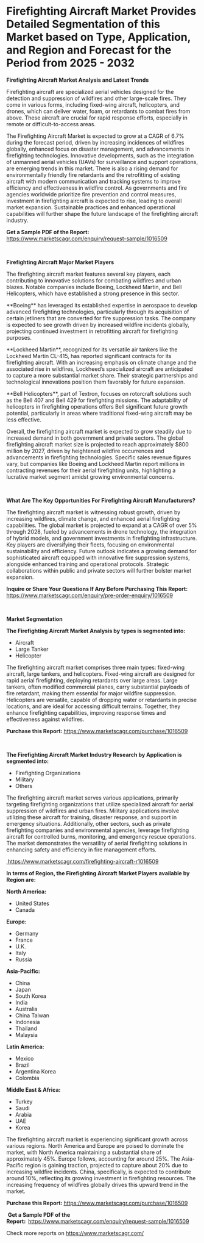 <p><h1>Firefighting Aircraft Market Provides Detailed Segmentation of this Market based on Type, Application, and Region and Forecast for the Period from 2025 - 2032</h1></p><p><strong>Firefighting Aircraft Market Analysis and Latest Trends</strong></p>
<p><p>Firefighting aircraft are specialized aerial vehicles designed for the detection and suppression of wildfires and other large-scale fires. They come in various forms, including fixed-wing aircraft, helicopters, and drones, which can deliver water, foam, or retardants to combat fires from above. These aircraft are crucial for rapid response efforts, especially in remote or difficult-to-access areas.</p><p>The Firefighting Aircraft Market is expected to grow at a CAGR of 6.7% during the forecast period, driven by increasing incidences of wildfires globally, enhanced focus on disaster management, and advancements in firefighting technologies. Innovative developments, such as the integration of unmanned aerial vehicles (UAVs) for surveillance and support operations, are emerging trends in this market. There is also a rising demand for environmentally friendly fire retardants and the retrofitting of existing aircraft with modern communication and tracking systems to improve efficiency and effectiveness in wildfire control. As governments and fire agencies worldwide prioritize fire prevention and control measures, investment in firefighting aircraft is expected to rise, leading to overall market expansion. Sustainable practices and enhanced operational capabilities will further shape the future landscape of the firefighting aircraft industry.</p></p>
<p><strong>Get a Sample PDF of the Report:&nbsp;</strong> <a href="https://www.marketscagr.com/enquiry/request-sample/1016509?utm_campaign=2566&utm_medium=2&utm_source=Github&utm_content=ia&utm_term=30032025&utm_id=firefighting-aircraft">https://www.marketscagr.com/enquiry/request-sample/1016509</a></p>
<p>&nbsp;</p>
<p><strong>Firefighting Aircraft Major Market Players</strong></p>
<p><p>The firefighting aircraft market features several key players, each contributing to innovative solutions for combating wildfires and urban blazes. Notable companies include Boeing, Lockheed Martin, and Bell Helicopters, which have established a strong presence in this sector.</p><p>**Boeing** has leveraged its established expertise in aerospace to develop advanced firefighting technologies, particularly through its acquisition of certain jetliners that are converted for fire suppression tasks. The company is expected to see growth driven by increased wildfire incidents globally, projecting continued investment in retrofitting aircraft for firefighting purposes.</p><p>**Lockheed Martin**, recognized for its versatile air tankers like the Lockheed Martin CL-415, has reported significant contracts for its firefighting aircraft. With an increasing emphasis on climate change and the associated rise in wildfires, Lockheed’s specialized aircraft are anticipated to capture a more substantial market share. Their strategic partnerships and technological innovations position them favorably for future expansion.</p><p>**Bell Helicopters**, part of Textron, focuses on rotorcraft solutions such as the Bell 407 and Bell 429 for firefighting missions. The adaptability of helicopters in firefighting operations offers Bell significant future growth potential, particularly in areas where traditional fixed-wing aircraft may be less effective.</p><p>Overall, the firefighting aircraft market is expected to grow steadily due to increased demand in both government and private sectors. The global firefighting aircraft market size is projected to reach approximately $800 million by 2027, driven by heightened wildfire occurrences and advancements in firefighting technologies. Specific sales revenue figures vary, but companies like Boeing and Lockheed Martin report millions in contracting revenues for their aerial firefighting units, highlighting a lucrative market segment amidst growing environmental concerns.</p></p>
<p>&nbsp;</p>
<p><strong>What Are The Key Opportunities For Firefighting Aircraft Manufacturers?</strong></p>
<p><p>The firefighting aircraft market is witnessing robust growth, driven by increasing wildfires, climate change, and enhanced aerial firefighting capabilities. The global market is projected to expand at a CAGR of over 5% through 2028, fueled by advancements in drone technology, the integration of hybrid models, and government investments in firefighting infrastructure. Key players are diversifying their fleets, focusing on environmental sustainability and efficiency. Future outlook indicates a growing demand for sophisticated aircraft equipped with innovative fire suppression systems, alongside enhanced training and operational protocols. Strategic collaborations within public and private sectors will further bolster market expansion.</p></p>
<p><strong>Inquire or Share Your Questions If Any Before Purchasing This Report:</strong> <a href="https://www.marketscagr.com/enquiry/pre-order-enquiry/1016509?utm_campaign=2566&utm_medium=2&utm_source=Github&utm_content=ia&utm_term=30032025&utm_id=firefighting-aircraft">https://www.marketscagr.com/enquiry/pre-order-enquiry/1016509</a></p>
<p>&nbsp;</p>
<p><strong>Market Segmentation</strong></p>
<p><strong>The Firefighting Aircraft Market Analysis by types is segmented into:</strong></p>
<p><ul><li>Aircraft</li><li>Large Tanker</li><li>Helicopter</li></ul></p>
<p><p>The firefighting aircraft market comprises three main types: fixed-wing aircraft, large tankers, and helicopters. Fixed-wing aircraft are designed for rapid aerial firefighting, deploying retardants over large areas. Large tankers, often modified commercial planes, carry substantial payloads of fire retardant, making them essential for major wildfire suppression. Helicopters are versatile, capable of dropping water or retardants in precise locations, and are ideal for accessing difficult terrains. Together, they enhance firefighting capabilities, improving response times and effectiveness against wildfires.</p></p>
<p><strong>Purchase this Report:&nbsp;</strong><a href="https://www.marketscagr.com/purchase/1016509?utm_campaign=2566&utm_medium=2&utm_source=Github&utm_content=ia&utm_term=30032025&utm_id=firefighting-aircraft">https://www.marketscagr.com/purchase/1016509</a></p>
<p>&nbsp;</p>
<p><strong>The Firefighting Aircraft Market Industry Research by Application is segmented into:</strong></p>
<p><ul><li>Firefighting Organizations</li><li>Military</li><li>Others</li></ul></p>
<p><p>The firefighting aircraft market serves various applications, primarily targeting firefighting organizations that utilize specialized aircraft for aerial suppression of wildfires and urban fires. Military applications involve utilizing these aircraft for training, disaster response, and support in emergency situations. Additionally, other sectors, such as private firefighting companies and environmental agencies, leverage firefighting aircraft for controlled burns, monitoring, and emergency rescue operations. The market demonstrates the versatility of aerial firefighting solutions in enhancing safety and efficiency in fire management efforts.</p></p>
<p><a href="https://www.marketscagr.com/firefighting-aircraft-r1016509?utm_campaign=2566&utm_medium=2&utm_source=Github&utm_content=ia&utm_term=30032025&utm_id=firefighting-aircraft">&nbsp;https://www.marketscagr.com/firefighting-aircraft-r1016509</a></p>
<p><strong>In terms of Region, the Firefighting Aircraft Market Players available by Region are:</strong></p>
<p>
    <p> <strong> North America: </strong>
        <ul>
            <li>United States</li>
            <li>Canada</li>
        </ul>
        </p> 
    <p> <strong> Europe: </strong>
        <ul>
            <li>Germany</li>
            <li>France</li>
            <li>U.K.</li>
            <li>Italy</li>
            <li>Russia</li>
        </ul>
        </p> 
    <p> <strong> Asia-Pacific: </strong>
        <ul>
            <li>China</li>
            <li>Japan</li>
            <li>South Korea</li>
            <li>India</li>
            <li>Australia</li>
            <li>China Taiwan</li>
            <li>Indonesia</li>
            <li>Thailand</li>
            <li>Malaysia</li>
        </ul>
        </p> 
    <p> <strong> Latin America: </strong>
        <ul>
            <li>Mexico</li>
            <li>Brazil</li>
            <li>Argentina Korea</li>
            <li>Colombia</li>
        </ul>
        </p> 
    <p> <strong> Middle East & Africa: </strong>
        <ul>
            <li>Turkey</li>
            <li>Saudi</li>
            <li>Arabia</li>
            <li>UAE</li>
            <li>Korea</li>
        </ul>
    </p>
    </p>
<p><p>The firefighting aircraft market is experiencing significant growth across various regions. North America and Europe are poised to dominate the market, with North America maintaining a substantial share of approximately 45%. Europe follows, accounting for around 25%. The Asia-Pacific region is gaining traction, projected to capture about 20% due to increasing wildfire incidents. China, specifically, is expected to contribute around 10%, reflecting its growing investment in firefighting resources. The increasing frequency of wildfires globally drives this upward trend in the market.</p></p>
<p><strong>Purchase this Report: </strong><a href="https://www.marketscagr.com/purchase/1016509?utm_campaign=2566&utm_medium=2&utm_source=Github&utm_content=ia&utm_term=30032025&utm_id=firefighting-aircraft">https://www.marketscagr.com/purchase/1016509</a></p>
<p>&nbsp;<strong>Get a Sample PDF of the Report:&nbsp;&nbsp;</strong><a href="https://www.marketscagr.com/enquiry/request-sample/1016509?utm_campaign=2566&utm_medium=2&utm_source=Github&utm_content=ia&utm_term=30032025&utm_id=firefighting-aircraft">https://www.marketscagr.com/enquiry/request-sample/1016509</a></p>
<p><strong></strong></p>
<p>Check more reports on <a href="https://www.marketscagr.com/?utm_campaign=2566&utm_medium=2&utm_source=Github&utm_content=ia&utm_term=30032025&utm_id=firefighting-aircraft">https://www.marketscagr.com/</a></p>